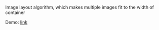 Image layout algorithm, which makes multiple images fit to the width of container

Demo: [link](http://blog.dfilimonov.com/image-layout-algorithm/index.html)
